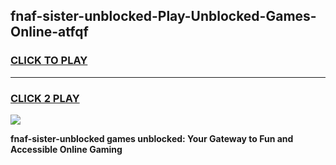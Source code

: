 
## fnaf-sister-unblocked-Play-Unblocked-Games-Online-atfqf
<h3>
<a href="https://premium76.site?title=fnaf-sister-unblocked&ref=25A">CLICK TO PLAY</a></h3>
<hr>

<h3>
<a href="https://premium76.site?title=fnaf-sister-unblocked&ref=25A">CLICK 2 PLAY</a>
  
</h3>

<a href="https://premium76.site?title=fnaf-sister-unblocked&ref=25A"><img src="https://clearcache.store/games.png"></a>


**fnaf-sister-unblocked games unblocked: Your Gateway to Fun and Accessible Online Gaming**
